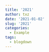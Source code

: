 ```yaml
---
title: '2021'
author: txz
date: '2021-01-02'
slug: '2021'
categories:
  - Example
tags:
  - blogdown
---
```

